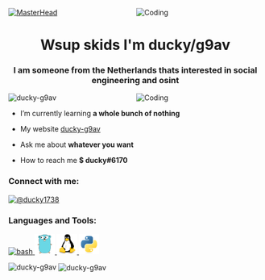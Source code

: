 [![MasterHead](https://media1.tenor.com/images/7ea1a3b500894ee396cfafaa78d7491f/tenor.gif?itemid=27419013)](https://cdn.discordapp.com/attachments/955106701764333602/1028800606535680020/artworks-000678502996-vpbjjb-t500x500.jpg)
<img align="right" alt="Coding" width="250" src="https://cdn.discordapp.com/attachments/955106701764333602/1028800606967697429/5012.gif">
<h1 align="center">Wsup skids I'm ducky/g9av</h1>
<h3 align="center">I am someone from the Netherlands thats interested in social engineering and osint</h3>
<img align="right" alt="Coding" width="250" src="https://cdn.discordapp.com/attachments/955106701764333602/1028800606535680020/artworks-000678502996-vpbjjb-t500x500.jpg">

<p align="left"> <img src="https://komarev.com/ghpvc/?username=ducky-g9av&label=Profile%20views&color=475643&style=flat" alt="ducky-g9av" /> </p>

- I’m currently learning **a whole bunch of nothing**

- My website [ducky-g9av](https://ducky-g9av.000webhostapp.com/)

- Ask me about **whatever you want**

- How to reach me **$ ducky#6170**

<h3 align="left">Connect with me:</h3>
<p align="left">
<a href="https://www.youtube.com/c/@ducky1738" target="blank"><img align="center" src="https://raw.githubusercontent.com/rahuldkjain/github-profile-readme-generator/master/src/images/icons/Social/youtube.svg" alt="@ducky1738" height="30" width="40" /></a>
</p>

<h3 align="left">Languages and Tools:</h3>
<p align="left"> <a href="https://www.gnu.org/software/bash/" target="_blank" rel="noreferrer"> <img src="https://www.vectorlogo.zone/logos/gnu_bash/gnu_bash-icon.svg" alt="bash" width="40" height="40"/> </a> <a href="https://golang.org" target="_blank" rel="noreferrer"> <img src="https://raw.githubusercontent.com/devicons/devicon/master/icons/go/go-original.svg" alt="go" width="40" height="40"/> </a> <a href="https://www.linux.org/" target="_blank" rel="noreferrer"> <img src="https://raw.githubusercontent.com/devicons/devicon/master/icons/linux/linux-original.svg" alt="linux" width="40" height="40"/> </a> <a href="https://www.python.org" target="_blank" rel="noreferrer"> <img src="https://raw.githubusercontent.com/devicons/devicon/master/icons/python/python-original.svg" alt="python" width="40" height="40"/> </a> </p>

<p><img align="left" src="https://github-readme-stats.vercel.app/api/top-langs?username=ducky-g9av&show_icons=true&theme=dark&bg_color=3d523e&locale=en&layout=compact" alt="ducky-g9av" /></p>

<p>&nbsp;<img align="center" src="https://github-readme-stats.vercel.app/api?username=ducky-g9av&show_icons=true&theme=dark&title_color=000000&bg_color=3d573e&locale=en" alt="ducky-g9av" /></p>
